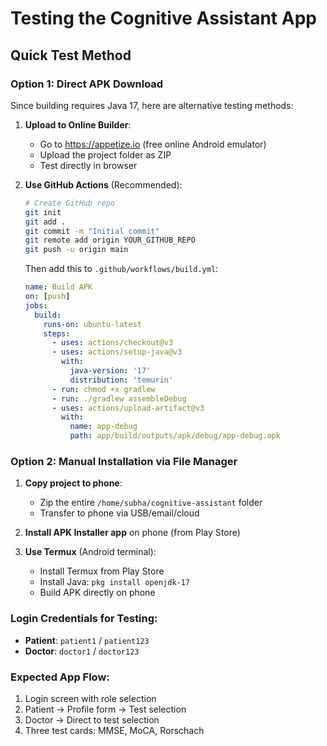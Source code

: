 # Testing the Cognitive Assistant App

## Quick Test Method

### Option 1: Direct APK Download
Since building requires Java 17, here are alternative testing methods:

1. **Upload to Online Builder**:
   - Go to https://appetize.io (free online Android emulator)
   - Upload the project folder as ZIP
   - Test directly in browser

2. **Use GitHub Actions** (Recommended):
   ```bash
   # Create GitHub repo
   git init
   git add .
   git commit -m "Initial commit"
   git remote add origin YOUR_GITHUB_REPO
   git push -u origin main
   ```

   Then add this to `.github/workflows/build.yml`:
   ```yaml
   name: Build APK
   on: [push]
   jobs:
     build:
       runs-on: ubuntu-latest
       steps:
         - uses: actions/checkout@v3
         - uses: actions/setup-java@v3
           with:
             java-version: '17'
             distribution: 'temurin'
         - run: chmod +x gradlew
         - run: ./gradlew assembleDebug
         - uses: actions/upload-artifact@v3
           with:
             name: app-debug
             path: app/build/outputs/apk/debug/app-debug.apk
   ```

### Option 2: Manual Installation via File Manager

1. **Copy project to phone**:
   - Zip the entire `/home/subha/cognitive-assistant` folder
   - Transfer to phone via USB/email/cloud

2. **Install APK Installer app** on phone (from Play Store)

3. **Use Termux** (Android terminal):
   - Install Termux from Play Store
   - Install Java: `pkg install openjdk-17`
   - Build APK directly on phone

### Login Credentials for Testing:
- **Patient**: `patient1` / `patient123`
- **Doctor**: `doctor1` / `doctor123`

### Expected App Flow:
1. Login screen with role selection
2. Patient → Profile form → Test selection
3. Doctor → Direct to test selection
4. Three test cards: MMSE, MoCA, Rorschach